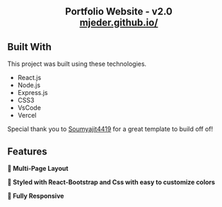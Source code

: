 <h2 align="center">
  Portfolio Website - v2.0<br/>
  <a href="https://mjeder.github.io/" target="_blank">mjeder.github.io/</a>
</h2>

## Built With

This project was built using these technologies.

- React.js
- Node.js
- Express.js
- CSS3
- VsCode
- Vercel

Special thank you to [Soumyajit4419](https://github.com/soumyajit4419/Portfolio) for a great template to build off of!

## Features

**📖 Multi-Page Layout**

**🎨 Styled with React-Bootstrap and Css with easy to customize colors**

**📱 Fully Responsive**

